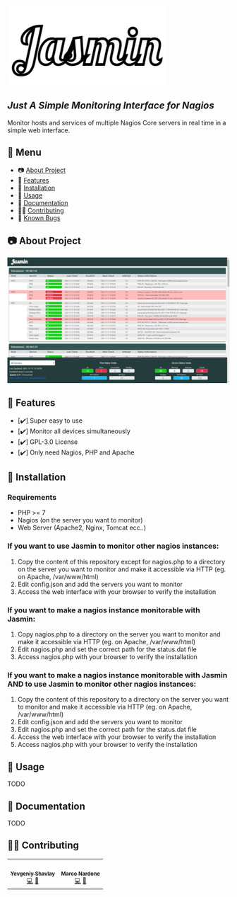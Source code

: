
[![Just A Simple Monitoring Interface for Nagios](https://raw.githubusercontent.com/CodingPeaks/jasmin/master/img/white_logo.png)](https://github.com/CodingPeaks/jasmin)
## ***Just A Simple Monitoring Interface for Nagios***

Monitor hosts and services of multiple Nagios Core servers in real time in a simple web interface.

## 📎 Menu
- 📷 [About Project](#-about-project)
- 🙌 [Features](#-features)
- 🔨 [Installation](#-installation)
- 🚀 [Usage](#-usage)
- 📙 [Documentation](#-documentation)
- 👷‍♂️ [Contributing](#-contributing)  
- 🐛 [Known Bugs](https://github.com/CodingPeaks/h2o/issues)

## 📷 About Project
[![Just A Simple Monitoring Interface for Nagios](https://raw.githubusercontent.com/CodingPeaks/jasmin/master/img/screenshot.png)](https://github.com/CodingPeaks/jasmin)

 ## 🙌 Features
* [✔️] Super easy to use
* [✔️] Monitor all devices simultaneously
* [✔️] GPL-3.0 License
* [✔️] Only need Nagios, PHP and Apache

## 🔨 Installation

### Requirements
* PHP >= 7
* Nagios (on the server you want to monitor)
* Web Server (Apache2, Nginx, Tomcat ecc..)

### If you want to use Jasmin to monitor other nagios instances:

1. Copy the content of this repository except for nagios.php to a directory on the server you want to monitor and make it accessible via HTTP (eg. on Apache, /var/www/html)
2. Edit config.json and add the servers you want to monitor
3. Access the web interface with your browser to verify the installation

### If you want to make a nagios instance monitorable with Jasmin: 

1. Copy nagios.php to a directory on the server you want to monitor and make it accessible via HTTP (eg. on Apache, /var/www/html)
2. Edit nagios.php and set the correct path for the status.dat file
3. Access nagios.php with your browser to verify the installation

### If you want to make a nagios instance monitorable with Jasmin AND to use Jasmin to monitor other nagios instances: 

1. Copy the content of this repository to a directory on the server you want to monitor and make it accessible via HTTP (eg. on Apache, /var/www/html)
2. Edit config.json and add the servers you want to monitor
3. Edit nagios.php and set the correct path for the status.dat file
4. Access the web interface with your browser to verify the installation
5. Access nagios.php with your browser to verify the installation


## 🚀 Usage
TODO

## 📙 Documentation
TODO

## 👷‍♂️ Contributing 
<!-- ALL-CONTRIBUTORS-LIST:START -->
<!-- prettier-ignore-start -->
<!-- markdownlint-disable -->
<table>
  <tr>
    <td align="center"><a href="https://github.com/anAverageSlavGuy"><img src="https://avatars.githubusercontent.com/u/55255040?v=4" width="100px" alt=""/><br /><sub><b>Yevgeniy Shavlay</b></sub></a><br /><a href="https://github.com/anAverageSlavGuy" title="Code">💻</a> <a href="https://github.com/anAverageSlavGuy" title="Bug reports">🐛</a></td>
    <td align="center"><a href="https://github.com/CodingPeaks"><img src="https://avatars.githubusercontent.com/u/39136442?v=4" width="100px" alt=""/><br /><sub><b>Marco Nardone</b></sub></a><br /><a href="https://github.com/CodingPeaks" title="Code">💻</a> <a href="https://github.com/CodingPeaks" title="Bug reports">🐛</a></td>
  </tr>
</table>

<!-- markdownlint-enable -->
<!-- prettier-ignore-end -->
<!-- ALL-CONTRIBUTORS-LIST:END -->
